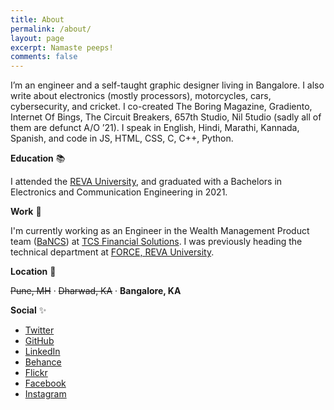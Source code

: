```yaml
---
title: About
permalink: /about/
layout: page
excerpt: Namaste peeps!
comments: false
---
```


I’m an engineer and a self-taught graphic designer living in Bangalore. I also write about electronics (mostly processors), motorcycles, cars, cybersecurity, and cricket. I co-created The Boring Magazine, Gradiento, Internet Of Bings, The Circuit Breakers, 657th Studio, Nil 5tudio (sadly all of them are defunct A/O ’21). I speak in English, Hindi, Marathi, Kannada, Spanish, and code in JS, HTML, CSS, C, C++, Python.

**Education** 📚
<p>I attended the <a href="https://reva.edu.in" target="_blank">REVA University</a>, and graduated with a Bachelors in Electronics and Communication Engineering in 2021.</p> 

**Work** 🚀
<p>I'm currently working as an Engineer in the Wealth Management Product team (<a href = "https://tcs.com/bancs" target = "_blank">BaNCS</a>) at <a href="https://twitter.com/tcs" target="_blank">TCS Financial Solutions</a>. I was previously heading the technical department at <a href="https://instagram.com/eventsatforce" target="_blank">FORCE, REVA University</a>.</p>

**Location** 🌴
<p><strike>Pune, MH</strike> · <strike>Dharwad, KA</strike> · <b>Bangalore, KA</b></p>

**Social** ✨
<ul class="list">
    <li><a href="https://twitter.com/pro7on" target="_blank">Twitter</a></li>
    <li><a href="https://github.com/pratiknilange" target="_blank">GitHub</a></li>
    <li><a href="https://linkedin.com/in/npt" target="_blank">LinkedIn</a></li>
    <li><a href="https://behance.net/prat" target="_blank">Behance</a></li>
    <li><a href="https://www.flickr.com/photos/186635911@N03/" target="_blank">Flickr</a></li>
    <li><a href="https://facebook.com/pratnil" target="_blank">Facebook</a></li>
    <li><a href="https://instagram.com/pratiknilange" target="_blank">Instagram</a></li>
</ul>

